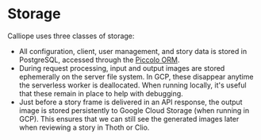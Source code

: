 # Storage

Calliope uses three classes of storage:
* All configuration, client, user management, and story data is stored in PostgreSQL, accessed through the [Piccolo ORM](https://piccolo-orm.com/).
* During request processing, input and output images are stored ephemerally on the server file system. In GCP, these disappear anytime the serverless worker is deallocated. When running locally, it's useful that these remain in place to help with debugging.
* Just before a story frame is delivered in an API response, the output image is stored persistently to Google Cloud Storage (when running in GCP). This ensures that we can still see the generated images later when reviewing a story in Thoth or Clio.
